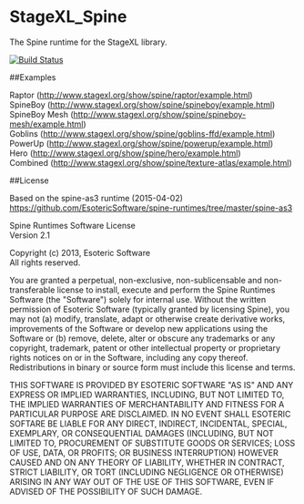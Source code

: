 StageXL_Spine
=============

The Spine runtime for the StageXL library.

[![Build Status](https://travis-ci.org/bp74/StageXL_Spine.svg?branch=master)](https://travis-ci.org/bp74/StageXL_Spine)

##Examples

Raptor (<http://www.stagexl.org/show/spine/raptor/example.html>)    
SpineBoy (<http://www.stagexl.org/show/spine/spineboy/example.html>)      
SpineBoy Mesh (<http://www.stagexl.org/show/spine/spineboy-mesh/example.html>)      
Goblins (<http://www.stagexl.org/show/spine/goblins-ffd/example.html>)      
PowerUp (<http://www.stagexl.org/show/spine/powerup/example.html>)      
Hero (<http://www.stagexl.org/show/spine/hero/example.html>)    
Combined (<http://www.stagexl.org/show/spine/texture-atlas/example.html>)    

##License

Based on the spine-as3 runtime (2015-04-02)  
<https://github.com/EsotericSoftware/spine-runtimes/tree/master/spine-as3>  
  
Spine Runtimes Software License   
Version 2.1  

Copyright (c) 2013, Esoteric Software    
All rights reserved.  
  
You are granted a perpetual, non-exclusive, non-sublicensable and
non-transferable license to install, execute and perform the Spine Runtimes
Software (the "Software") solely for internal use. Without the written
permission of Esoteric Software (typically granted by licensing Spine), you
may not (a) modify, translate, adapt or otherwise create derivative works,
improvements of the Software or develop new applications using the Software
or (b) remove, delete, alter or obscure any trademarks or any copyright,
trademark, patent or other intellectual property or proprietary rights
notices on or in the Software, including any copy thereof. Redistributions
in binary or source form must include this license and terms.   
  
THIS SOFTWARE IS PROVIDED BY ESOTERIC SOFTWARE "AS IS" AND ANY EXPRESS OR
IMPLIED WARRANTIES, INCLUDING, BUT NOT LIMITED TO, THE IMPLIED WARRANTIES OF
MERCHANTABILITY AND FITNESS FOR A PARTICULAR PURPOSE ARE DISCLAIMED. IN NO
EVENT SHALL ESOTERIC SOFTARE BE LIABLE FOR ANY DIRECT, INDIRECT, INCIDENTAL,
SPECIAL, EXEMPLARY, OR CONSEQUENTIAL DAMAGES (INCLUDING, BUT NOT LIMITED TO,
PROCUREMENT OF SUBSTITUTE GOODS OR SERVICES; LOSS OF USE, DATA, OR PROFITS;
OR BUSINESS INTERRUPTION) HOWEVER CAUSED AND ON ANY THEORY OF LIABILITY,
WHETHER IN CONTRACT, STRICT LIABILITY, OR TORT (INCLUDING NEGLIGENCE OR
OTHERWISE) ARISING IN ANY WAY OUT OF THE USE OF THIS SOFTWARE, EVEN IF
ADVISED OF THE POSSIBILITY OF SUCH DAMAGE.

